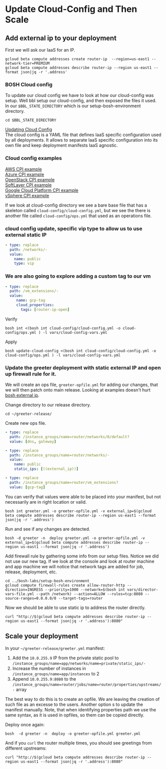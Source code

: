 # Update Cloud-Config and Then Scale

## Add external ip to your deployment
First we will ask our IaaS for an IP.
```
gcloud beta compute addresses create router-ip  --region=us-east1 --network-tier=PREMIUM
gcloud beta compute addresses describe router-ip --region us-east1 --format json|jq -r '.address'
```

### BOSH Cloud config
To update our cloud config we have to look at how our cloud-config was setup. Well bbl setup our cloud-config, and then exposed the files it used. In our `$BBL_STATE_DIRECTORY` which is our setup-bosh-environment directory.

```
cd $BBL_STATE_DIRECTORY
```

[Updating Cloud Config](https://bosh.io/docs/update-cloud-config/)  
The cloud config is a YAML file that defines IaaS specific configuration used by all deployments. It allows to separate IaaS specific configuration into its own file and keep deployment manifests IaaS agnostic.

### Cloud config examples
[AWS CPI example](https://bosh.io/docs/aws-cpi/#cloud-config)  
[Azure CPI example](https://bosh.io/docs/azure-cpi/#cloud-config)  
[OpenStack CPI example](https://bosh.io/docs/openstack-cpi/#cloud-config)  
[SoftLayer CPI example](https://bosh.io/docs/softlayer-cpi/#cloud-config)  
[Google Cloud Platform CPI example](https://bosh.io/docs/google-cpi/#cloud-config)  
[vSphere CPI example](https://bosh.io/docs/vsphere-cpi/#cloud-config)  

If we look at cloud-config directory we see a bare base file that has a skeleton called `cloud-config/cloud-config.yml`, but we see the there is another file called `cloud-config/ops.yml` that used as an operations file.  

### cloud config update, specific vip type to allow us to use external static IP
```file:cloud-config/ops.yml
- type: replace
  path: /networks/-
  value:
    name: public
    type: vip
```

### We are also going to explore adding a custom tag to our vm
```file:cloud-config/ops.yml
- type: replace
  path: /vm_extensions/-
  value:
     name: gcp-tag
     cloud_properties:
       tags: [router-ip-open]
```       

Verify
```
bosh int <(bosh int cloud-config/cloud-config.yml -o cloud-config/ops.yml ) -l vars/cloud-config-vars.yml
```

Apply
```
bosh update-cloud-config <(bosh int cloud-config/cloud-config.yml -o cloud-config/ops.yml ) -l vars/cloud-config-vars.yml
```

### Update the greeter deployment with static external IP and open up firewall rule for it.
We will create an ops file, `greeter-opfile.yml` for adding our changes, that we will then patch onto main release. Looking at examples doesn't hurt [bosh external ip](https://github.com/cloudfoundry/bosh-deployment/blob/master/external-ip-not-recommended.yml).

Change directory to our release directory.
```
cd ~/greeter-release/
```

Create new ops file.
```file:greeter-opfile.yml
- type: replace
  path: /instance_groups/name=router/networks/0/default?
  value: [dns, gateway]

- type: replace
  path: /instance_groups/name=router/networks/-
  value:
    name: public
    static_ips: [((external_ip))]

- type: replace
  path: /instance_groups/name=router/vm_extensions?
  value: [gcp-tag]
```  

You can verify that values were able to be placed into your manifest, but not necessarily are in right location or valid.
```
bosh int greeter.yml -o greeter-opfile.yml -v external_ip=$(gcloud beta compute addresses describe router-ip --region us-east1 --format json|jq -r '.address')
```  

Run and see if any changes are detected.
```
bosh -d greeter -n  deploy greeter.yml -o greeter-opfile.yml -v external_ip=$(gcloud beta compute addresses describe router-ip --region us-east1 --format json|jq -r '.address')
```

Add firewall rule by gathering some info from our setup files. Notice we did not use our new tag. If we look at the console and look at router machine and app machine we will notice that network tags are added for job, release, deployment, etc.
```
cd ../bosh-labs/setup-bosh-environment
gcloud compute firewall-rules create allow-router-http --direction=INGRESS --priority=1000 --network=$(bosh int vars/director-vars-file.yml --path /network) --action=ALLOW --rules=tcp:8080 --source-ranges=0.0.0.0/0 --target-tags=router
```

Now we should be able to use static ip to address the router directly.
```
curl "http://$(gcloud beta compute addresses describe router-ip --region us-east1 --format json|jq -r '.address'):8080"
```

## Scale your deployment
In your `~/greeter-release/greeter.yml` manifest:

1. Add the `10.0.255.9` IP from the private static pool to `/instance_groups/name=app/networks/name=private/static_ips/-`
1. Increase the number of instances in `/instance_groups/name=app/instances` to 2
1. Append `10.0.255.9:8080` to the `/instance_groups/name=router/jobs/name=router/properties/upstreams/-` array


The best way to do this is to create an opfile. We are leaving the creation of such file as an excesse to the users. Another option s to update the manifest manually.
Note, that when identifying properties path we use the same syntax, as it is used in opfiles, so them can be copied directly.

Deploy once again:

```exec
bosh  -d greeter -n  deploy -o greeter-opfile.yml greeter.yml
```

And if you `curl` the router multiple times, you should see greetings from different upstreams:

```exec
curl "http://$(gcloud beta compute addresses describe router-ip --region us-east1 --format json|jq -r '.address'):8080"
```
